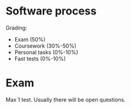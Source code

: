 # Software process

Grading:

- Exam (50%)
- Coursework (30%-50%)
- Personal tasks (0%-10%)
- Fast tests (0%-10%)

# Exam

Max 1 test.
Usually there will be open questions.